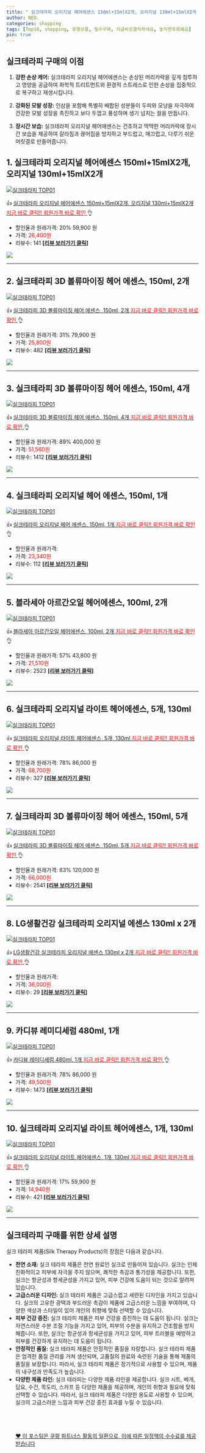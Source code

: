 ```yaml
---
title: " 실크테라피 오리지널 헤어에센스 150ml+15mlX2개, 오리지널 130ml+15mlX2개  가격 최저가 할인가 실크테라피 최저가 추천 제품 비교"
author: NEO.
categories: shopping
tags: [Top10, shopping, 유행상품, 필수구매, 지금바로클릭하세요, 놓치면후회해요]
pin: true
---
```

## 실크테라피 구매의 이점
1. **강한 손상 케어:** 실크테라피 오리지널 헤어에센스는 손상된 머리카락을 깊게 침투하고 영양을 공급하여 화학적 트리트먼트와 환경적 스트레스로 인한 손상을 집중적으로 복구하고 재생시킵니다.

2. **강화된 모발 성장:** 인삼을 포함해 특별히 배합된 성분들이 두피와 모낭을 자극하여 건강한 모발 성장을 촉진하고 보다 두껍고 풍성하며 생기 넘치는 컬을 만듭니다.

3. **장시간 보습:** 실크테라피 오리지널 헤어에센스는 건조하고 딱딱한 머리카락에 장시간 보습을 제공하여 갈라짐과 끊어짐을 방지하고 부드럽고, 매끄럽고, 다루기 쉬운 머릿결로 만들어줍니다.

   

## 1.  실크테라피 오리지널 헤어에센스 150ml+15mlX2개, 오리지널 130ml+15mlX2개 

[![실크테라피 TOP01](https://thumbnail8.coupangcdn.com/thumbnails/remote/490x490ex/image/vendor_inventory/3b1a/7732960584c2a444221099fe7bbdaf8590375ec5cd0c0a0353d351091694.jpg)](https://link.coupang.com/re/AFFSDP?lptag=AF3617701&subid=GithubCoopas&pageKey=7298611100&traceid=V0-153&itemId=18671216164&vendorItemId=85646665402)


👍 [ 실크테라피 오리지널 헤어에센스 150ml+15mlX2개, 오리지널 130ml+15mlX2개  <font color=red> 지금 바로 클릭!! 회원가격 바로 확인 </font> ](https://link.coupang.com/re/AFFSDP?lptag=AF3617701&subid=GithubCoopas&pageKey=7298611100&traceid=V0-153&itemId=18671216164&vendorItemId=85646665402) 👌 


- 할인율과 원래가격: 20%  59,900   원
- 가격: <span style='color:red'>26,400원</span>
- 리뷰수: 141  [**[리뷰 보러가기 클릭]**](https://link.coupang.com/re/AFFSDP?lptag=AF3617701&subid=GithubCoopas&pageKey=7298611100&traceid=V0-153&itemId=18671216164&vendorItemId=85646665402)

[![](/discount_price.png)](https://link.coupang.com/re/AFFSDP?lptag=AF3617701&subid=GithubCoopas&pageKey=7298611100&traceid=V0-153&itemId=18671216164&vendorItemId=85646665402)

---


   

## 2.  실크테라피 3D 볼류마이징 헤어 에센스, 150ml, 2개 

[![실크테라피 TOP01](https://thumbnail6.coupangcdn.com/thumbnails/remote/490x490ex/image/vendor_inventory/8b25/b419b212cfb41544e9288ac6419e99ec44ea48ae8899be076e2b1c9f2648.jpg)](https://link.coupang.com/re/AFFSDP?lptag=AF3617701&subid=GithubCoopas&pageKey=6378255354&traceid=V0-153&itemId=13540016671&vendorItemId=85338894598)


👍 [ 실크테라피 3D 볼류마이징 헤어 에센스, 150ml, 2개  <font color=red> 지금 바로 클릭!! 회원가격 바로 확인 </font> ](https://link.coupang.com/re/AFFSDP?lptag=AF3617701&subid=GithubCoopas&pageKey=6378255354&traceid=V0-153&itemId=13540016671&vendorItemId=85338894598) 👌 


- 할인율과 원래가격: 31%  79,900   원
- 가격: <span style='color:red'>25,800원</span>
- 리뷰수: 482  [**[리뷰 보러가기 클릭]**](https://link.coupang.com/re/AFFSDP?lptag=AF3617701&subid=GithubCoopas&pageKey=6378255354&traceid=V0-153&itemId=13540016671&vendorItemId=85338894598)

[![](/discount_price.png)](https://link.coupang.com/re/AFFSDP?lptag=AF3617701&subid=GithubCoopas&pageKey=6378255354&traceid=V0-153&itemId=13540016671&vendorItemId=85338894598)

---


   

## 3.  실크테라피 3D 볼류마이징 헤어 에센스, 150ml, 4개 

[![실크테라피 TOP01](https://thumbnail8.coupangcdn.com/thumbnails/remote/490x490ex/image/vendor_inventory/ff38/4306455c5fa1babd5b7a24e91d30de87cd568fef52551c1d6a3f040f333c.jpg)](https://link.coupang.com/re/AFFSDP?lptag=AF3617701&subid=GithubCoopas&pageKey=6378255354&traceid=V0-153&itemId=17110873632&vendorItemId=84764388335)


👍 [ 실크테라피 3D 볼류마이징 헤어 에센스, 150ml, 4개  <font color=red> 지금 바로 클릭!! 회원가격 바로 확인 </font> ](https://link.coupang.com/re/AFFSDP?lptag=AF3617701&subid=GithubCoopas&pageKey=6378255354&traceid=V0-153&itemId=17110873632&vendorItemId=84764388335) 👌 


- 할인율과 원래가격: 89%  400,000   원
- 가격: <span style='color:red'>51,560원</span>
- 리뷰수: 1412  [**[리뷰 보러가기 클릭]**](https://link.coupang.com/re/AFFSDP?lptag=AF3617701&subid=GithubCoopas&pageKey=6378255354&traceid=V0-153&itemId=17110873632&vendorItemId=84764388335)

[![](/discount_price.png)](https://link.coupang.com/re/AFFSDP?lptag=AF3617701&subid=GithubCoopas&pageKey=6378255354&traceid=V0-153&itemId=17110873632&vendorItemId=84764388335)

---


   

## 4.  실크테라피 오리지널 헤어 에센스, 150ml, 1개 

[![실크테라피 TOP01](https://thumbnail10.coupangcdn.com/thumbnails/remote/490x490ex/image/rs_quotation_api/czst7bav/d91968aba01a4e56af388dea11442544.jpg)](https://link.coupang.com/re/AFFSDP?lptag=AF3617701&subid=GithubCoopas&pageKey=48018387&traceid=V0-153&itemId=19814602025&vendorItemId=88319865377)


👍 [ 실크테라피 오리지널 헤어 에센스, 150ml, 1개  <font color=red> 지금 바로 클릭!! 회원가격 바로 확인 </font> ](https://link.coupang.com/re/AFFSDP?lptag=AF3617701&subid=GithubCoopas&pageKey=48018387&traceid=V0-153&itemId=19814602025&vendorItemId=88319865377) 👌 


- 할인율과 원래가격: 
- 가격: <span style='color:red'>23,340원</span>
- 리뷰수: 112  [**[리뷰 보러가기 클릭]**](https://link.coupang.com/re/AFFSDP?lptag=AF3617701&subid=GithubCoopas&pageKey=48018387&traceid=V0-153&itemId=19814602025&vendorItemId=88319865377)

[![](/discount_price.png)](https://link.coupang.com/re/AFFSDP?lptag=AF3617701&subid=GithubCoopas&pageKey=48018387&traceid=V0-153&itemId=19814602025&vendorItemId=88319865377)

---


   

## 5.  블라세아 아르간오일 헤어에센스, 100ml, 2개 

[![실크테라피 TOP01](https://thumbnail10.coupangcdn.com/thumbnails/remote/490x490ex/image/vendor_inventory/10ea/57df9ed19418c8b22b84cd9917f08880d45917aa0aba148908053b622909.jpg)](https://link.coupang.com/re/AFFSDP?lptag=AF3617701&subid=GithubCoopas&pageKey=7488341609&traceid=V0-153&itemId=6599563008&vendorItemId=83140938648)


👍 [ 블라세아 아르간오일 헤어에센스, 100ml, 2개  <font color=red> 지금 바로 클릭!! 회원가격 바로 확인 </font> ](https://link.coupang.com/re/AFFSDP?lptag=AF3617701&subid=GithubCoopas&pageKey=7488341609&traceid=V0-153&itemId=6599563008&vendorItemId=83140938648) 👌 


- 할인율과 원래가격: 57%  43,800   원
- 가격: <span style='color:red'>21,510원</span>
- 리뷰수: 2523  [**[리뷰 보러가기 클릭]**](https://link.coupang.com/re/AFFSDP?lptag=AF3617701&subid=GithubCoopas&pageKey=7488341609&traceid=V0-153&itemId=6599563008&vendorItemId=83140938648)

[![](/discount_price.png)](https://link.coupang.com/re/AFFSDP?lptag=AF3617701&subid=GithubCoopas&pageKey=7488341609&traceid=V0-153&itemId=6599563008&vendorItemId=83140938648)

---


   

## 6.  실크테라피 오리지널 라이트 헤어에센스, 5개, 130ml 

[![실크테라피 TOP01](https://thumbnail9.coupangcdn.com/thumbnails/remote/490x490ex/image/retail/images/e5f61b13-4542-4d2f-859e-ed3ef22b531d7488410407500669159.png)](https://link.coupang.com/re/AFFSDP?lptag=AF3617701&subid=GithubCoopas&pageKey=7589619121&traceid=V0-153&itemId=21401401521&vendorItemId=88458018710)


👍 [ 실크테라피 오리지널 라이트 헤어에센스, 5개, 130ml  <font color=red> 지금 바로 클릭!! 회원가격 바로 확인 </font> ](https://link.coupang.com/re/AFFSDP?lptag=AF3617701&subid=GithubCoopas&pageKey=7589619121&traceid=V0-153&itemId=21401401521&vendorItemId=88458018710) 👌 


- 할인율과 원래가격: 78%  86,000   원
- 가격: <span style='color:red'>68,700원</span>
- 리뷰수: 327  [**[리뷰 보러가기 클릭]**](https://link.coupang.com/re/AFFSDP?lptag=AF3617701&subid=GithubCoopas&pageKey=7589619121&traceid=V0-153&itemId=21401401521&vendorItemId=88458018710)

[![](/discount_price.png)](https://link.coupang.com/re/AFFSDP?lptag=AF3617701&subid=GithubCoopas&pageKey=7589619121&traceid=V0-153&itemId=21401401521&vendorItemId=88458018710)

---


   

## 7.  실크테라피 3D 볼류마이징 헤어 에센스, 150ml, 5개 

[![실크테라피 TOP01](https://thumbnail8.coupangcdn.com/thumbnails/remote/490x490ex/image/vendor_inventory/36f7/5cbe58b31f7aa0e9f565f34d178d3761a9d6e4e5b8be1ee73e7461aeb4ee.jpg)](https://link.coupang.com/re/AFFSDP?lptag=AF3617701&subid=GithubCoopas&pageKey=6378255354&traceid=V0-153&itemId=18720688369&vendorItemId=84764272392)


👍 [ 실크테라피 3D 볼류마이징 헤어 에센스, 150ml, 5개  <font color=red> 지금 바로 클릭!! 회원가격 바로 확인 </font> ](https://link.coupang.com/re/AFFSDP?lptag=AF3617701&subid=GithubCoopas&pageKey=6378255354&traceid=V0-153&itemId=18720688369&vendorItemId=84764272392) 👌 


- 할인율과 원래가격: 83%  120,000   원
- 가격: <span style='color:red'>66,000원</span>
- 리뷰수: 2541  [**[리뷰 보러가기 클릭]**](https://link.coupang.com/re/AFFSDP?lptag=AF3617701&subid=GithubCoopas&pageKey=6378255354&traceid=V0-153&itemId=18720688369&vendorItemId=84764272392)

[![](/discount_price.png)](https://link.coupang.com/re/AFFSDP?lptag=AF3617701&subid=GithubCoopas&pageKey=6378255354&traceid=V0-153&itemId=18720688369&vendorItemId=84764272392)

---


   

## 8.  LG생활건강 실크테라피 오리지널 에센스 130ml x 2개 

[![실크테라피 TOP01](https://thumbnail8.coupangcdn.com/thumbnails/remote/490x490ex/image/vendor_inventory/503d/42d1fa1f671ebacbb1358fa3ef65973d4f17e2cb223da80112cdbd8f3d58.jpg)](https://link.coupang.com/re/AFFSDP?lptag=AF3617701&subid=GithubCoopas&pageKey=48018387&traceid=V0-153&itemId=18578727677&vendorItemId=85715333719)


👍 [ LG생활건강 실크테라피 오리지널 에센스 130ml x 2개  <font color=red> 지금 바로 클릭!! 회원가격 바로 확인 </font> ](https://link.coupang.com/re/AFFSDP?lptag=AF3617701&subid=GithubCoopas&pageKey=48018387&traceid=V0-153&itemId=18578727677&vendorItemId=85715333719) 👌 


- 할인율과 원래가격: 
- 가격: <span style='color:red'>36,000원</span>
- 리뷰수: 29  [**[리뷰 보러가기 클릭]**](https://link.coupang.com/re/AFFSDP?lptag=AF3617701&subid=GithubCoopas&pageKey=48018387&traceid=V0-153&itemId=18578727677&vendorItemId=85715333719)

[![](/discount_price.png)](https://link.coupang.com/re/AFFSDP?lptag=AF3617701&subid=GithubCoopas&pageKey=48018387&traceid=V0-153&itemId=18578727677&vendorItemId=85715333719)

---


   

## 9.  카디뷰 레미디세럼 480ml, 1개 

[![실크테라피 TOP01](https://thumbnail9.coupangcdn.com/thumbnails/remote/490x490ex/image/vendor_inventory/dba0/ceb0119919a62492197dc76d02a631e54ba6b7979766cb28feb982d6ed97.jpg)](https://link.coupang.com/re/AFFSDP?lptag=AF3617701&subid=GithubCoopas&pageKey=7289529384&traceid=V0-153&itemId=18627964742&vendorItemId=71639578571)


👍 [ 카디뷰 레미디세럼 480ml, 1개  <font color=red> 지금 바로 클릭!! 회원가격 바로 확인 </font> ](https://link.coupang.com/re/AFFSDP?lptag=AF3617701&subid=GithubCoopas&pageKey=7289529384&traceid=V0-153&itemId=18627964742&vendorItemId=71639578571) 👌 


- 할인율과 원래가격: 78%  86,000   원
- 가격: <span style='color:red'>49,500원</span>
- 리뷰수: 1473  [**[리뷰 보러가기 클릭]**](https://link.coupang.com/re/AFFSDP?lptag=AF3617701&subid=GithubCoopas&pageKey=7289529384&traceid=V0-153&itemId=18627964742&vendorItemId=71639578571)

[![](/discount_price.png)](https://link.coupang.com/re/AFFSDP?lptag=AF3617701&subid=GithubCoopas&pageKey=7289529384&traceid=V0-153&itemId=18627964742&vendorItemId=71639578571)

---


   

## 10.  실크테라피 오리지널 라이트 헤어에센스, 1개, 130ml 

[![실크테라피 TOP01](https://thumbnail6.coupangcdn.com/thumbnails/remote/490x490ex/image/retail/images/2024/01/10/14/2/8a75b622-563a-423a-9393-2e072c7ba160.png)](https://link.coupang.com/re/AFFSDP?lptag=AF3617701&subid=GithubCoopas&pageKey=7589619121&traceid=V0-153&itemId=20104600347&vendorItemId=88331114454)


👍 [ 실크테라피 오리지널 라이트 헤어에센스, 1개, 130ml  <font color=red> 지금 바로 클릭!! 회원가격 바로 확인 </font> ](https://link.coupang.com/re/AFFSDP?lptag=AF3617701&subid=GithubCoopas&pageKey=7589619121&traceid=V0-153&itemId=20104600347&vendorItemId=88331114454) 👌 


- 할인율과 원래가격: 17%  59,900   원
- 가격: <span style='color:red'>14,940원</span>
- 리뷰수: 421  [**[리뷰 보러가기 클릭]**](https://link.coupang.com/re/AFFSDP?lptag=AF3617701&subid=GithubCoopas&pageKey=7589619121&traceid=V0-153&itemId=20104600347&vendorItemId=88331114454)

[![](/discount_price.png)](https://link.coupang.com/re/AFFSDP?lptag=AF3617701&subid=GithubCoopas&pageKey=7589619121&traceid=V0-153&itemId=20104600347&vendorItemId=88331114454)

---
## 실크테라피 구매를 위한 상세 설명
실크 테라피 제품(Silk Therapy Products)의 장점은 다음과 같습니다.

* **천연 소재:** 실크 테라피 제품은 천연 원료인 실크로 만들어져 있습니다. 실크는 인체 친화적이고 피부에 자극을 주지 않으며, 쾌적한 촉감과 통기성을 제공합니다. 또한, 실크는 항균성과 항세균성을 가지고 있어, 피부 건강에 도움이 되는 것으로 알려져 있습니다.
* **고급스러운 디자인:** 실크 테라피 제품은 고급스럽고 세련된 디자인을 가지고 있습니다. 실크의 고유한 광택과 부드러운 촉감이 제품에 고급스러운 느낌을 부여하며, 다양한 색상과 스타일이 있어 개인의 취향에 맞춰 선택할 수 있습니다.
* **피부 건강 증진:** 실크 테라피 제품은 피부 건강을 증진하는 데 도움이 됩니다. 실크는 자연스러운 수분 조절 기능을 가지고 있어, 피부의 수분을 유지하고 건조함을 방지해줍니다. 또한, 실크는 항균성과 항세균성을 가지고 있어, 피부 트러블을 예방하고 피부를 건강하게 유지하는 데 도움이 됩니다.
* **안정적인 품질:** 실크 테라피 제품은 안정적인 품질을 자랑합니다. 실크 테라피 제품은 엄격한 품질 관리를 거쳐 생산되며, 고품질의 원료와 숙련된 기술을 통해 제품의 품질을 보장합니다. 따라서, 실크 테라피 제품은 장기적으로 사용할 수 있으며, 제품의 내구성과 만족도가 높습니다.
* **다양한 제품 라인:** 실크 테라피는 다양한 제품 라인을 제공합니다. 실크 시트, 베개, 담요, 수건, 목도리, 스카프 등 다양한 제품을 제공하며, 개인의 취향과 필요에 맞춰 선택할 수 있습니다. 따라서, 실크 테라피 제품은 다양한 용도로 사용할 수 있으며, 실크의 고급스러운 느낌과 피부 건강 증진 효과를 누릴 수 있습니다.<br><br><br><br><br> [ ❤  이 포스팅은 쿠팡 파트너스 활동의 일환으로, 이에 따른 일정액의 수수료를 제공받습니다](https://link.coupang.com/a/bcEFyh)